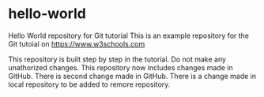 # hello-world
Hello World repository for Git tutorial
This is an example repository for the Git tutoial on https://www.w3schools.com

This repository is built step by step in the tutorial.
Do not make any unathorized changes.
This repository now includes changes made in GitHub.
There is second change made in GitHub.
There is a change made in local repository to be added to remore repository.
